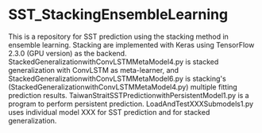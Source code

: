 # SST_StackingEnsembleLearning
This is a repository for SST prediction using the stacking method in ensemble learning.
Stacking are implemented with Keras using TensorFlow 2.3.0 (GPU version) as the backend.
StackedGeneralizationwithConvLSTMMetaModel4.py is stacked generalization with ConvLSTM as meta-learner, and StackedGeneralizationwithConvLSTMMetaModel6.py is stacking's (StackedGeneralizationwithConvLSTMMetaModel4.py) multiple fitting prediction results.
TaiwanStraitSSTPredictionwithPersistentModel1.py is a program to perform persistent prediction.
LoadAndTestXXXSubmodels1.py uses individual model XXX for SST prediction and for stacked generalization.
